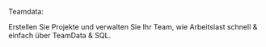 Teamdata:

Erstellen Sie Projekte und verwalten Sie Ihr Team, wie Arbeitslast schnell & einfach über TeamData & SQL.
